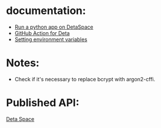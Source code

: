 # documentation:
- [Run a python app on DetaSpace](https://deta.space/docs/en/build/quick-starts/python/)
- [GitHub Action for Deta](https://github.com/marketplace/actions/deta-space-deployment-github-action)
- [Setting environment variables](https://deta.space/docs/en/build/fundamentals/the-space-runtime/configuration#environment-variables)

# Notes:
- Check if it's necessary to replace bcrypt with argon2-cffi.

# Published API:
[Deta Space](https://lab_portafolio-1-k1767315.deta.app/)
